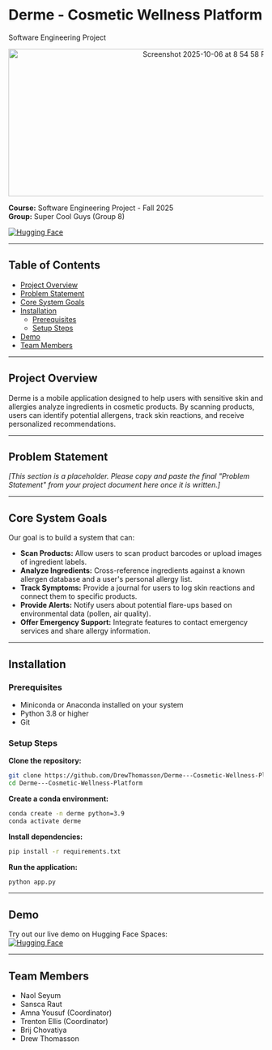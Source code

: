 # Derme - Cosmetic Wellness Platform
Software Engineering Project

<p align="center">
  <img width="770" height="291" alt="Screenshot 2025-10-06 at 8 54 58 PM" src="https://github.com/user-attachments/assets/5bbf9243-58ee-4f15-96b6-def4d5461f4c" />
</p>

**Course:** Software Engineering Project - Fall 2025  
**Group:** Super Cool Guys (Group 8)

[![Hugging Face](https://img.shields.io/badge/Hugging%20Face-Demo-yellow?style=flat&logo=huggingface)](https://huggingface.co/spaces/drewThomasson/DermTest)

---

## Table of Contents
- [Project Overview](#project-overview)
- [Problem Statement](#problem-statement)
- [Core System Goals](#core-system-goals)
- [Installation](#installation)
  - [Prerequisites](#prerequisites)
  - [Setup Steps](#setup-steps)
- [Demo](#demo)
- [Team Members](#team-members)

---

## Project Overview

Derme is a mobile application designed to help users with sensitive skin and allergies analyze ingredients in cosmetic products. By scanning products, users can identify potential allergens, track skin reactions, and receive personalized recommendations.

---

## Problem Statement

*[This section is a placeholder. Please copy and paste the final "Problem Statement" from your project document here once it is written.]*

---

## Core System Goals

Our goal is to build a system that can:
* **Scan Products:** Allow users to scan product barcodes or upload images of ingredient labels.
* **Analyze Ingredients:** Cross-reference ingredients against a known allergen database and a user's personal allergy list.
* **Track Symptoms:** Provide a journal for users to log skin reactions and connect them to specific products.
* **Provide Alerts:** Notify users about potential flare-ups based on environmental data (pollen, air quality).
* **Offer Emergency Support:** Integrate features to contact emergency services and share allergy information.

---

## Installation

### Prerequisites

* Miniconda or Anaconda installed on your system
* Python 3.8 or higher
* Git

### Setup Steps

**Clone the repository:**
```bash
git clone https://github.com/DrewThomasson/Derme---Cosmetic-Wellness-Platform.git
cd Derme---Cosmetic-Wellness-Platform
```

**Create a conda environment:**
```bash
conda create -n derme python=3.9
conda activate derme
```

**Install dependencies:**
```bash
pip install -r requirements.txt
```

**Run the application:**
```bash
python app.py
```

---

## Demo

Try out our live demo on Hugging Face Spaces:  
[![Hugging Face](https://img.shields.io/badge/Hugging%20Face-Demo-yellow?style=flat&logo=huggingface)](https://huggingface.co/spaces/drewThomasson/DermTest)

---

## Team Members

* Naol Seyum
* Sansca Raut
* Amna Yousuf (Coordinator)
* Trenton Ellis (Coordinator)
* Brij Chovatiya
* Drew Thomasson
